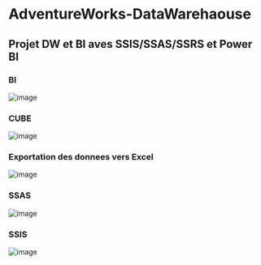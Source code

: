 # AdventureWorks-DataWarehaouse
<h2>Projet DW et BI aves SSIS/SSAS/SSRS et Power BI</h2>

<h3>BI</h3>


![image](https://user-images.githubusercontent.com/58346874/103106986-6fa40600-463a-11eb-8d06-b685232d4415.png)


<h3>CUBE</h3>
  
  
![image](https://user-images.githubusercontent.com/58346874/103108014-088b4f00-4644-11eb-9bcf-a7c9321d8b80.png)


<h3>Exportation des donnees vers Excel</h3>

![image](https://user-images.githubusercontent.com/58346874/103108047-5bfd9d00-4644-11eb-8d2c-d2933b84443b.png)




<h3>SSAS</h3>


![image](https://user-images.githubusercontent.com/58346874/103108057-73d52100-4644-11eb-9cd8-b90b03c05d46.png)



<h3>SSIS</h3>


![image](https://user-images.githubusercontent.com/58346874/103108077-a121cf00-4644-11eb-9147-9dcc5c7bb203.png)
